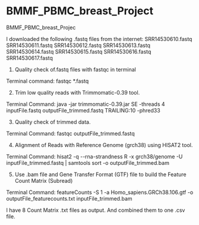 # BMMF_PBMC_breast_Project
BMMF_PBMC_breast_Projec

I downloaded the following .fastq files from the internet:
SRR14530610.fastq
SRR14530611.fastq
SRR14530612.fastq
SRR14530613.fastq
SRR14530614.fastq
SRR14530615.fastq
SRR14530616.fastq
SRR14530617.fastq

1) Quality check of.fastq files with fastqc in terminal

Terminal command:
fastqc *.fastq

2) Trim low quality reads with Trimmomatic-0.39 tool.

Terminal Command:
java -jar trimmomatic-0.39.jar SE -threads 4 inputFile.fastq outputFile_trimmed.fastq TRAILING:10 -phred33

3) Quality check of trimmed data.

Terminal Command:
fastqc outputFile_trimmed.fastq

4) Alignment of Reads with Reference Genome (grch38) using 
	HISAT2 tool. 
	
Terminal Command:
hisat2 -q --rna-strandness R -x  grch38/genome -U 	inputFile_trimmed.fastq | samtools sort -o 	outputFile_trimmed.bam

5) Use .bam file and Gene Transfer Format (GTF) file to build the 	Feature Count Matrix  (Subread)

Terminal Command:
featureCounts -S 1 -a Homo_sapiens.GRCh38.106.gtf -o 	outputFile_featurecounts.txt inputFile_trimmed.bam

I have 8 Count Matrix .txt files as output.
And combined them to one .csv file.



